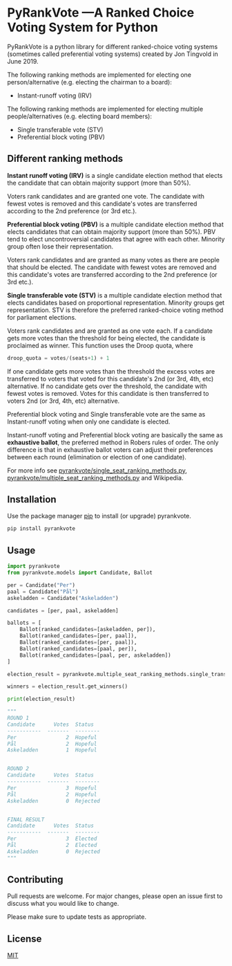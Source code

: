 

PyRankVote —A Ranked Choice Voting System for Python
==========
PyRankVote is a python library for different ranked-choice voting systems (sometimes called preferential voting systems) created by Jon Tingvold in June 2019.

The following ranking methods are implemented for electing one person/alternative (e.g. electing the chairman to a board):

- Instant-runoff voting (IRV)

The following ranking methods are implemented for electing multiple people/alternatives (e.g. electing board members):

- Single transferable vote (STV)
- Preferential block voting (PBV)

## Different ranking methods

**Instant runoff voting (IRV)** is a single candidate election method that elects the candidate that can obtain majority support (more than 50%).

Voters rank candidates and are granted one vote. The candidate with fewest votes is removed and this candidate's votes are transferred according to the 2nd preference (or 3rd etc.).

**Preferential block voting (PBV)** is a multiple candidate election method that elects candidates that
can obtain majority support (more than 50%). PBV tend to elect uncontroversial candidates that agree with each other. Minority group often lose their representation.

Voters rank candidates and are granted as many votes as there are people that should be elected. The candidate with
fewest votes are removed and this candidate's votes are transferred according to the 2nd preference (or 3rd etc.).

**Single transferable vote (STV)** is a multiple candidate election method that elects candidates based on proportional representation. Minority groups get representation. STV is therefore the preferred ranked-choice voting method for parliament elections. 

Voters rank candidates and are granted as one vote each. If a candidate gets more votes than the threshold for being
elected, the candidate is proclaimed as winner. This function uses the Droop quota, where

```python
droop_quota = votes/(seats+1) + 1
```

If one candidate gets more votes than the threshold the excess votes are transferred to voters that voted for this
candidate's 2nd (or 3rd, 4th, etc) alternative. If no candidate gets over the threshold, the candidate with fewest votes
is removed. Votes for this candidate is then transferred to voters 2nd (or 3rd, 4th, etc) alternative.

Preferential block voting and Single transferable vote are the same as Instant-runoff voting when only one candidate is elected.

Instant-runoff voting and Preferential block voting are basically the same as **exhaustive ballot**, the preferred method in Robers rules of order. The only difference is that in exhaustive ballot voters can adjust their preferences between each round (elimination or election of one candidate).

For more info see [pyrankvote/single_seat_ranking_methods.py](pyrankvote/single_seat_ranking_methods.py), [pyrankvote/multiple_seat_ranking_methods.py](pyrankvote/multiple_seat_ranking_methods.py) and Wikipedia.

## Installation

Use the package manager [pip](https://pip.pypa.io/en/stable/) to install (or upgrade) pyrankvote.

```bash
pip install pyrankvote
```

## Usage

```python
import pyrankvote
from pyrankvote.models import Candidate, Ballot

per = Candidate("Per")
paal = Candidate("Pål")
askeladden = Candidate("Askeladden")

candidates = [per, paal, askeladden]

ballots = [
    Ballot(ranked_candidates=[askeladden, per]),
    Ballot(ranked_candidates=[per, paal]),
    Ballot(ranked_candidates=[per, paal]),
    Ballot(ranked_candidates=[paal, per]),
    Ballot(ranked_candidates=[paal, per, askeladden])
]

election_result = pyrankvote.multiple_seat_ranking_methods.single_transferable_vote(candidates, ballots, number_of_seats=2)

winners = election_result.get_winners()

print(election_result)

"""
ROUND 1
Candidate      Votes  Status
-----------  -------  --------
Per                2  Hopeful
Pål                2  Hopeful
Askeladden         1  Hopeful


ROUND 2
Candidate      Votes  Status
-----------  -------  --------
Per                3  Hopeful
Pål                2  Hopeful
Askeladden         0  Rejected


FINAL RESULT
Candidate      Votes  Status
-----------  -------  --------
Per                3  Elected
Pål                2  Elected
Askeladden         0  Rejected
"""

```

## Contributing
Pull requests are welcome. For major changes, please open an issue first to discuss what you would like to change.

Please make sure to update tests as appropriate.

## License
[MIT](LICENSE.txt)
